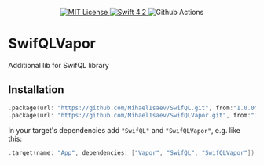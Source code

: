 <p align="center">
    <a href="LICENSE">
        <img src="https://img.shields.io/badge/license-MIT-brightgreen.svg" alt="MIT License">
    </a>
    <a href="https://swift.org">
        <img src="https://img.shields.io/badge/swift-4.2-brightgreen.svg" alt="Swift 4.2">
    </a>
    <img src="https://img.shields.io/github/workflow/status/MihaelIsaev/SwifQLVapor/test" alt="Github Actions">
</p>

# SwifQLVapor

Additional lib for SwifQL library

## Installation

```swift
.package(url: "https://github.com/MihaelIsaev/SwifQL.git", from:"1.0.0"),
.package(url: "https://github.com/MihaelIsaev/SwifQLVapor.git", from:"1.0.0"),
```
In your target's dependencies add `"SwifQL"` and `"SwifQLVapor"`, e.g. like this:
```swift
.target(name: "App", dependencies: ["Vapor", "SwifQL", "SwifQLVapor"]),
```
